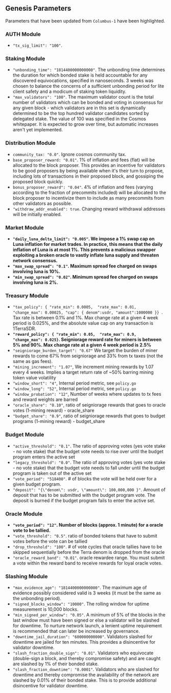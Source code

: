 ## Genesis Parameters

Parameters that have been updated from `Columbus-1` have been highlighted.

### AUTH Module

- `"tx_sig_limit": "100"`.

### Staking Module

- `"unbonding_time": "1814400000000000"`. The unbonding time determines the duration for which bonded stake is held accountable for any discovered equivocations, specified in nanoseconds. 3 weeks was chosen to balance the concerns of a sufficient unbonding period for lite client safety and a modicum of staking token liquidity.
- `"max_validators": "100"`. The maximum validator count is the total number of validators which can be bonded and voting in consensus for any given block - which validators are in this set is dynamically determined to be the top hundred validator candidates sorted by delegated stake. The value of 100 was specified in the Cosmos whitepaper. It is expected to grow over time, but automatic increases aren't yet implemented.

### Distribution Module

- `community_tax: "0.0"`. Ignore cosmos community tax.
- `base_proposer_reward: "0.01"`. 1% of inflation and fees (flat) will be allocated to the block proposer. This provides an incentive for validators to be good proposers by being available when it's their turn to propose, including lots of transactions in their proposed block, and gossiping the proposed block quickly.
- `bonus_proposer_reward": "0.04"`. 4% of inflation and fees (varying according to the fraction of precommits included) will be allocated to the block proposer to incentivize them to include as many precommits from other validators as possible.
- `"withdraw_addr_enabled": true`. Changing reward withdrawal addresses will be initially enabled. 

### Market Module

- **`"daily_luna_delta_limit": "0.005"`. We impose a 1% swap cap on Luna inflation for market trades. In practice, this means that the daily inflation of Luna is at most 1%. This prevents a malicious swapper exploiting a broken oracle to vastly inflate luna supply and threaten network consensus.**
- **`"max_swap_spread": "0.1"`. Maximum spread fee charged on swaps involving luna is 10%.** 
- **`"min_swap_spread": "0.02"`. Minimum spread fee charged on swaps involving luna is 2%.**


### Treasury Module

- `"tax_policy": { "rate_min": 0.0005,  "rate_max": 0.01, "change_max": 0.00025, "cap": { denom":usdr, "amount":1000000 }} `. Tax rate is between 0.1% and 1%. Max change rate at a given 4 week period is 0.025%, and the absolute value cap on any transaction is 1TerraSDR. 
- **`"reward_policy": { "rate_min": 0.05,  "rate_max": 0.9, "change_max": 0.025}`. Seigniorage reward rate for miners is between 5% and 90%. Max change rate at a given 4 week period is 2.5%**
- `"seigniorage_burden_target": "0.67"` We target the burden of miner rewards to come 67% from seigniorage and 33% from tx taxes (not the same as gas fees).  
- `"mining_increment": "1.07"`, We increment mining rewards by 1.07 every 4 weeks. Implies a target return rate of ~50% barring mining token value volatility
- `"window_short": "4"`, Internal period metric, see `policy.go`
- `"window_long": "52"`, Internal period metric, see `policy.go`
- `"window_probation": "12"`, Number of weeks where updates to tx fees and reward weights are barred 
- `"oracle_share": "0.10"`, ratio of seigniorage rewards that goes to oracle votes (1-mining reward) - oracle_share
- `"budget_share": "0.9"`, ratio of seigniorage rewards that goes to budget programs (1-mining reward) - budget_share

### Budget Module

- `"active_threshold": "0.1"`. The ratio of approving votes (yes vote stake - no vote stake) that the budget vote needs to rise over until the budget program enters the active set
- `"legacy_threshold": "0.0"`.   The ratio of approving votes (yes vote stake - no vote stake) that the budget vote needs to fall under until the budget program is taken out of the active set 
- `"vote_period": "518400"`. # of blocks the vote will be held over for a given budget program. 
- `"deposit": "{\"denom\": usdr, \"amount\": 100,000,000 }"`. Amount of deposit that has to be submitted with the budget program vote. The deposit is burned if the budget program fails to enter the active set. 

### Oracle Module

- **`"vote_period": "12"`. Number of blocks (approx. 1 minute) for a oracle vote to be tallied.**
- `"vote_threshold": "0.5"`.  ratio of bonded tokens that have to submit votes before the vote can be tallied
- `"drop_threshold": "100"`. # of vote cycles that oracle tallies have to be skipped sequentially before the Terra denom is dropped from the oracle
- `"oracle_reward_band": "0.01"`. oracle rewardee range. You must submit a vote within the reward band to receive rewards for loyal oracle votes.

### Slashing Module

- `"max_evidence_age": "1814400000000000"`. The maximum age of evidence possibly considered valid is 3 weeks (it must be the same as the unbonding period).
- `"signed_blocks_window": "10000"`. The rolling window for uptime measurement is 10,000 blocks.
- `"min_signed_per_window": "0.05"`. A minimum of 5% of the blocks in the last window must have been signed or else a validator will be slashed for downtime. To nurture network launch, a lenient uptime requirement is recommended that can later be increased by governance.
- `"downtime_jail_duration": "600000000000"`. Validators slashed for downtime are jailed for ten minutes. This provides a disincentive for validator downtime.
- `"slash_fraction_double_sign": "0.01"`. Validators who equivocate (double-sign a block, and thereby compromise safety) and are caught are slashed by 1% of their bonded stake.
- `"slash_fraction_downtime": "0.0001"`. Validators who are slashed for downtime and thereby compromise the availability of the network are slashed by 0.01% of their bonded stake. This is to provide additional disincentive for validator downtime.

